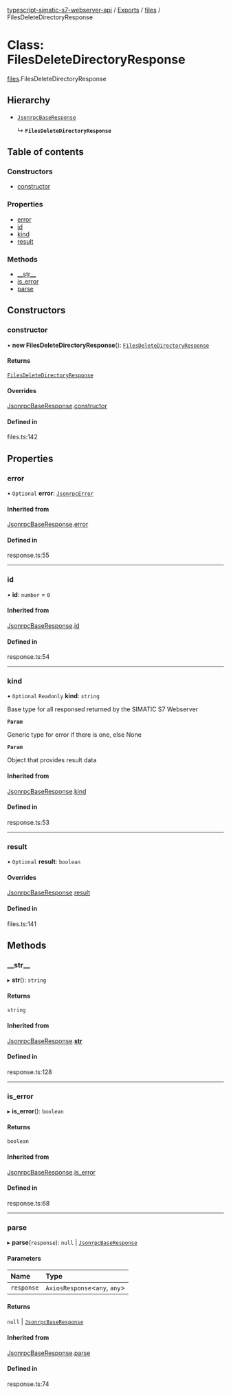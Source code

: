 [typescript-simatic-s7-webserver-api](../README.md) / [Exports](../modules.md) / [files](../modules/files.md) / FilesDeleteDirectoryResponse

# Class: FilesDeleteDirectoryResponse

[files](../modules/files.md).FilesDeleteDirectoryResponse

## Hierarchy

- [`JsonrpcBaseResponse`](response.JsonrpcBaseResponse.md)

  ↳ **`FilesDeleteDirectoryResponse`**

## Table of contents

### Constructors

- [constructor](files.FilesDeleteDirectoryResponse.md#constructor)

### Properties

- [error](files.FilesDeleteDirectoryResponse.md#error)
- [id](files.FilesDeleteDirectoryResponse.md#id)
- [kind](files.FilesDeleteDirectoryResponse.md#kind)
- [result](files.FilesDeleteDirectoryResponse.md#result)

### Methods

- [\_\_str\_\_](files.FilesDeleteDirectoryResponse.md#__str__)
- [is\_error](files.FilesDeleteDirectoryResponse.md#is_error)
- [parse](files.FilesDeleteDirectoryResponse.md#parse)

## Constructors

### constructor

• **new FilesDeleteDirectoryResponse**(): [`FilesDeleteDirectoryResponse`](files.FilesDeleteDirectoryResponse.md)

#### Returns

[`FilesDeleteDirectoryResponse`](files.FilesDeleteDirectoryResponse.md)

#### Overrides

[JsonrpcBaseResponse](response.JsonrpcBaseResponse.md).[constructor](response.JsonrpcBaseResponse.md#constructor)

#### Defined in

files.ts:142

## Properties

### error

• `Optional` **error**: [`JsonrpcError`](response.JsonrpcError.md)

#### Inherited from

[JsonrpcBaseResponse](response.JsonrpcBaseResponse.md).[error](response.JsonrpcBaseResponse.md#error)

#### Defined in

response.ts:55

___

### id

• **id**: `number` = `0`

#### Inherited from

[JsonrpcBaseResponse](response.JsonrpcBaseResponse.md).[id](response.JsonrpcBaseResponse.md#id)

#### Defined in

response.ts:54

___

### kind

• `Optional` `Readonly` **kind**: `string`

Base type for all responsed returned by the SIMATIC S7 Webserver

**`Param`**

Generic type for error if there is one, else None

**`Param`**

Object that provides result data

#### Inherited from

[JsonrpcBaseResponse](response.JsonrpcBaseResponse.md).[kind](response.JsonrpcBaseResponse.md#kind)

#### Defined in

response.ts:53

___

### result

• `Optional` **result**: `boolean`

#### Overrides

[JsonrpcBaseResponse](response.JsonrpcBaseResponse.md).[result](response.JsonrpcBaseResponse.md#result)

#### Defined in

files.ts:141

## Methods

### \_\_str\_\_

▸ **__str__**(): `string`

#### Returns

`string`

#### Inherited from

[JsonrpcBaseResponse](response.JsonrpcBaseResponse.md).[__str__](response.JsonrpcBaseResponse.md#__str__)

#### Defined in

response.ts:128

___

### is\_error

▸ **is_error**(): `boolean`

#### Returns

`boolean`

#### Inherited from

[JsonrpcBaseResponse](response.JsonrpcBaseResponse.md).[is_error](response.JsonrpcBaseResponse.md#is_error)

#### Defined in

response.ts:68

___

### parse

▸ **parse**(`response`): ``null`` \| [`JsonrpcBaseResponse`](response.JsonrpcBaseResponse.md)

#### Parameters

| Name | Type |
| :------ | :------ |
| `response` | `AxiosResponse`\<`any`, `any`\> |

#### Returns

``null`` \| [`JsonrpcBaseResponse`](response.JsonrpcBaseResponse.md)

#### Inherited from

[JsonrpcBaseResponse](response.JsonrpcBaseResponse.md).[parse](response.JsonrpcBaseResponse.md#parse)

#### Defined in

response.ts:74
